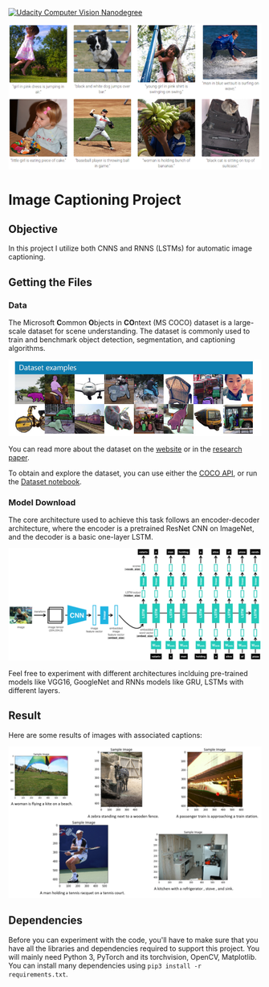 [![Udacity Computer Vision Nanodegree](http://tugan0329.bitbucket.io/imgs/github/cvnd.svg)](https://www.udacity.com/course/computer-vision-nanodegree--nd891)

![header](images/readme.png)

# Image Captioning Project

## Objective

In this project I utilize both CNNS and RNNS (LSTMs) for automatic image captioning.


## Getting the Files

### Data

The Microsoft **C**ommon **O**bjects in **CO**ntext (MS COCO) dataset is a large-scale dataset for scene understanding.  The dataset is commonly used to train and benchmark object detection, segmentation, and captioning algorithms.  

![Sample Coco Example](images/coco-examples.jpg)

You can read more about the dataset on the [website](http://cocodataset.org/#home) or in the [research paper](https://arxiv.org/pdf/1405.0312.pdf).

To obtain and explore the dataset, you can use either the [COCO API](https://github.com/cocodataset/cocoapi), or run the [Dataset notebook](0_Dataset.ipynb).

### Model Download

The core architecture used to achieve this task follows an encoder-decoder architecture, where the encoder is a pretrained ResNet CNN on ImageNet, and the decoder is a basic one-layer LSTM.

![encoder-decoder-architecture](images/encoder-decoder.png)


Feel free to experiment with different architectures inclduing pre-trained models like VGG16, GoogleNet and RNNs models like GRU, LSTMs with different layers. 

## Result

Here are some results of images with associated captions:

![Facial Keypoint Detection](images/results.png)


## Dependencies

Before you can experiment with the code, you'll have to make sure that you have all the libraries and dependencies required to support this project. You will mainly need Python 3, PyTorch and its torchvision, OpenCV, Matplotlib. You can install many dependencies using `pip3 install -r requirements.txt`.

